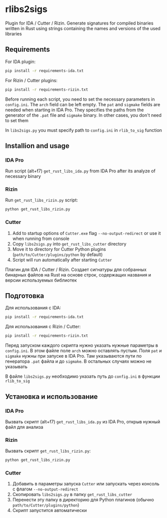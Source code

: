 # rlibs2sigs

Plugin for IDA / Cutter / Rizin. Generate signatures for compiled binaries written in Rust using strings containing the names and versions of the used libraries

## Requirements

For IDA plugin:

```bash
pip install -r requirements-ida.txt
```

For Rizin / Cutter plugins:

```bash
pip install -r requirements-rizin.txt
```

Before running each script, you need to set the necessary parameters in `config.ini`. The `arch` field can be left empty. The `pat` and `sigmake` fields are needed when starting in IDA Pro. They specifies the paths from the generator of the `.pat` file and `sigmake` binary. In other cases, you don't need to set them

In `libs2sigs.py` you must specify path to `config.ini` in `rlib_to_sig` function

## Installion and usage

### IDA Pro

Run script (alt+f7) `get_rust_libs_ida.py` from IDA Pro after its analyze of necessary binary

### Rizin

Run `get_rust_libs_rizin.py` script:

```bash
python get_rust_libs_rizin.py
```

### Cutter

1. Add to startup options of `Cutter.exe` flag `--no-output-redirect` or use it when running from console
2. Copy `libs2sigs.py` into `get_rust_libs_cutter` directory
3. Move it to directory for Cutter Python plugins (`path/to/Cutter/plugins/python` by default)
4. Script will run automatically after starting `Cutter`



Плагин для IDA / Cutter / Rizin. Создает сигнатуры для собранных бинарных файлов на Rust на основе строк, содержащих названия и версии используемых библиотек

## Подготовка

Для использования с IDA:

```bash
pip install -r requirements-ida.txt
```

Для использования с Rizin / Cutter:

```bash
pip install -r requirements-rizin.txt
```

Перед запуском каждого скрипта нужно указать нужные параметры в `config.ini`. В этом файле поле `arch` можно оставлять пустым. Поля `pat` и `sigmake` нужны при запуске в IDA Pro. Там указываются пути по генератора `.pat` файла и до `sigmake`. В остальных случаях можно не указывать

В файле `libs2sigs.py` необходимо указать путь до `config.ini` в функции `rlib_to_sig`

## Установка и использование

### IDA Pro

Вызвать скрипт (alt+f7) `get_rust_libs_ida.py` из IDA Pro, открыв нужный файл для анализа

### Rizin

Вызвать скрипт `get_rust_libs_rizin.py`:

```bash
python get_rust_libs_rizin.py
```

### Cutter

1. Добавить в параметры запуска `Cutter` или запускать через консоль с флагом `--no-output-redirect`
2. Скопировать `libs2sigs.py` в папку `get_rust_libs_cutter`
3. Перенести эту папку в директорию для Python плагинов (обычно `path/to/Cutter/plugins/python`)
4. Скрипт запустится автоматически
